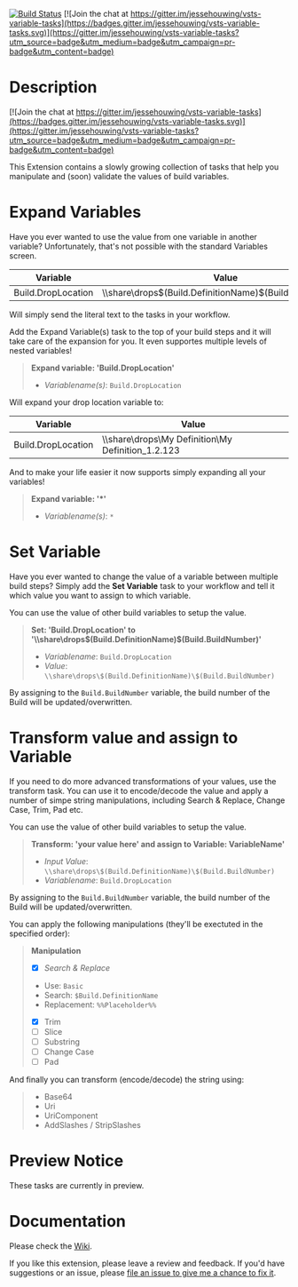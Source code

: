 [![Build Status](https://jessehouwing.visualstudio.com/DefaultCollection/_apis/public/build/definitions/4fb9b911-ce2e-4020-a507-3ca9adb2c8ac/32/badge)](https://jessehouwing.visualstudio.com/DefaultCollection/vsts-variable-tasks/_build?definitionId=32&_a=completed) [![Join the chat at https://gitter.im/jessehouwing/vsts-variable-tasks](https://badges.gitter.im/jessehouwing/vsts-variable-tasks.svg)](https://gitter.im/jessehouwing/vsts-variable-tasks?utm_source=badge&utm_medium=badge&utm_campaign=pr-badge&utm_content=badge)

# Description

[![Join the chat at https://gitter.im/jessehouwing/vsts-variable-tasks](https://badges.gitter.im/jessehouwing/vsts-variable-tasks.svg)](https://gitter.im/jessehouwing/vsts-variable-tasks?utm_source=badge&utm_medium=badge&utm_campaign=pr-badge&utm_content=badge)

This Extension contains a slowly growing collection of tasks that help you manipulate and (soon) validate the values of build variables.

# Expand Variables
Have you ever wanted to use the value from one variable in another variable? Unfortunately, that's not possible with the standard Variables screen.

| Variable             | Value                                                        |
| -------------------- | ------------------------------------------------------------ |
| Build.DropLocation   | \\\\share\drops\$(Build.DefinitionName)\$(Build.BuildNumber) |

Will simply send the literal text to the tasks in your workflow.

Add the Expand Variable(s) task to the top of your build steps and it will take care of the expansion for you. It even supportes multiple levels of nested variables!

> **Expand variable: 'Build.DropLocation'**
> 
> * *Variablename(s)*: `Build.DropLocation`

Will expand your drop location variable to:

| Variable             | Value                                                        |
| -------------------- | ------------------------------------------------------------ |
| Build.DropLocation   | \\\\share\drops\My Definition\My Definition_1.2.123          |

And to make your life easier it now supports simply expanding all your variables!

> **Expand variable: '*'**
> 
> * *Variablename(s)*: `*`


# Set Variable
Have you ever wanted to change the value of a variable between multiple build steps? Simply add the **Set Variable** task to your workflow and tell it which value you want to assign to which variable.

You can use the value of other build variables to setup the value.

> **Set: 'Build.DropLocation' to '\\\\share\drops\$(Build.DefinitionName)\$(Build.BuildNumber)'** 
> 
> * *Variablename*: `Build.DropLocation`
> * *Value*: `\\share\drops\$(Build.DefinitionName)\$(Build.BuildNumber)`

By assigning to the `Build.BuildNumber` variable, the build number of the Build will be updated/overwritten.

# Transform value and assign to Variable
If you need to do more advanced transformations of your values, use the transform task. You can use it to encode/decode the value and apply a number of simpe string manipulations, including Search & Replace, Change Case, Trim, Pad etc.

You can use the value of other build variables to setup the value.

> **Transform: 'your value here' and assign to Variable: VariableName'** 
> 
> * *Input Value*: `\\share\drops\$(Build.DefinitionName)\$(Build.BuildNumber)`
> * *Variablename*: `Build.DropLocation`

By assigning to the `Build.BuildNumber` variable, the build number of the Build will be updated/overwritten.

You can apply the following manipulations (they'll be exectuted in the specified order):

> **Manipulation** 
> 
> * [x] *Search & Replace*
>  * Use: `Basic`
>  * Search: `$Build.DefinitionName`
>  * Replacement: `%%Placeholder%%`
> * [x] Trim
> * [ ] Slice
> * [ ] Substring
> * [ ] Change Case
> * [ ] Pad

And finally you can transform (encode/decode) the string using:

> * Base64
> * Uri
> * UriComponent
> * AddSlashes / StripSlashes

# Preview Notice

These tasks are currently in preview.

# Documentation

Please check the [Wiki](https://github.com/jessehouwing/vsts-variable-tasks/wiki).

If you like this extension, please leave a review and feedback. If you'd have suggestions or an issue, please [file an issue to give me a chance to fix it](https://github.com/jessehouwing/vsts-variable-tasks/issues).
